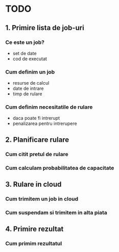 # TODO

## 1. Primire lista de job-uri

### Ce este un job?

- set de date
- cod de executat

### Cum definim un job

- resurse de calcul
- date de intrare
- timp de rulare

### Cum definim necesitatile de rulare

- daca poate fi intrerupt
- penalizarea pentru intrerupere

## 2. Planificare rulare

### Cum citit pretul de rulare

### Cum calculam probabilitatea de capacitate

## 3. Rulare in cloud

### Cum trimitem un job in cloud

### Cum suspendam si trimitem in alta piata

## 4. Primire rezultat

### Cum primim rezultatul
